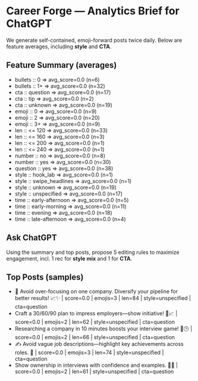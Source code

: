 # Career Forge — Analytics Brief for ChatGPT

We generate self-contained, emoji-forward posts twice daily. Below are feature averages, including **style** and **CTA**.

## Feature Summary (averages)

- bullets :: 0 => avg_score=0.0 (n=6)
- bullets :: 1+ => avg_score=0.0 (n=32)
- cta :: question => avg_score=0.0 (n=17)
- cta :: tip => avg_score=0.0 (n=2)
- cta :: unknown => avg_score=0.0 (n=19)
- emoji :: 0 => avg_score=0.0 (n=9)
- emoji :: 2 => avg_score=0.0 (n=20)
- emoji :: 3+ => avg_score=0.0 (n=9)
- len :: <= 120 => avg_score=0.0 (n=33)
- len :: <= 160 => avg_score=0.0 (n=3)
- len :: <= 200 => avg_score=0.0 (n=1)
- len :: <= 240 => avg_score=0.0 (n=1)
- number :: no => avg_score=0.0 (n=8)
- number :: yes => avg_score=0.0 (n=30)
- question :: yes => avg_score=0.0 (n=38)
- style :: hook_lab => avg_score=0.0 (n=1)
- style :: swipe_headlines => avg_score=0.0 (n=1)
- style :: unknown => avg_score=0.0 (n=19)
- style :: unspecified => avg_score=0.0 (n=17)
- time :: early-afternoon => avg_score=0.0 (n=5)
- time :: early-morning => avg_score=0.0 (n=11)
- time :: evening => avg_score=0.0 (n=18)
- time :: late-afternoon => avg_score=0.0 (n=4)

## Ask ChatGPT

Using the summary and top posts, propose 5 editing rules to maximize engagement, incl. 1 rec for **style mix** and 1 for **CTA**.

## Top Posts (samples)

- 💼 Avoid over-focusing on one company. Diversify your pipeline for better results! 📈✨  | score=0.0 | emojis=3 | len=84 | style=unspecified | cta=question
- Craft a 30/60/90 plan to impress employers—show initiative! 🚀📈  | score=0.0 | emojis=2 | len=62 | style=unspecified | cta=question
- Researching a company in 10 minutes boosts your interview game! 🚀🕒  | score=0.0 | emojis=2 | len=66 | style=unspecified | cta=question
- ✍️ Avoid vague job descriptions—highlight key achievements across roles. 🎯  | score=0.0 | emojis=3 | len=74 | style=unspecified | cta=question
- Show ownership in interviews with confidence and examples. 🚀💼  | score=0.0 | emojis=2 | len=61 | style=unspecified | cta=question